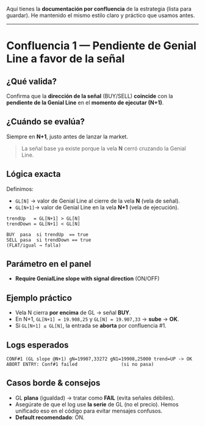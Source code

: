 Aquí tienes la **documentación por confluencia** de la estrategia (lista para guardar). He mantenido el mismo estilo claro y práctico que usamos antes.

---

# Confluencia 1 — Pendiente de **Genial Line** a favor de la señal

## ¿Qué valida?

Confirma que la **dirección de la señal** (BUY/SELL) **coincide** con la **pendiente de la Genial Line** en el **momento de ejecutar (N+1)**.

## ¿Cuándo se evalúa?

Siempre en **N+1**, justo antes de lanzar la market.

> La señal base ya existe porque la vela **N** cerró cruzando la Genial Line.

## Lógica exacta

Definimos:

* `GL[N]`  → valor de Genial Line al cierre de la vela **N** (vela de señal).
* `GL[N+1]`→ valor de Genial Line en la vela **N+1** (vela de ejecución).

```text
trendUp   = GL[N+1] > GL[N]
trendDown = GL[N+1] < GL[N]

BUY  pasa  si trendUp  == true
SELL pasa  si trendDown == true
(FLAT/igual → falla)
```

## Parámetro en el panel

* **Require GenialLine slope with signal direction** (ON/OFF)

## Ejemplo práctico

* Vela N cierra **por encima** de GL → señal **BUY**.
* En N+1, `GL[N+1] = 19.908,25` y `GL[N] = 19.907,33` → **sube** → **OK**.
* Si `GL[N+1] ≤ GL[N]`, la entrada se **aborta** por confluencia #1.

## Logs esperados

```
CONF#1 (GL slope @N+1) gN=19907,33272 gN1=19908,25000 trend=UP -> OK
ABORT ENTRY: Conf#1 failed                (si no pasa)
```

## Casos borde & consejos

* GL **plana** (igualdad) → tratar como **FAIL** (evita señales débiles).
* Asegúrate de que el log use **la serie** de GL (no el precio). Hemos unificado eso en el código para evitar mensajes confusos.
* **Default recomendado**: ON.


